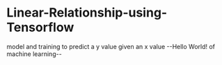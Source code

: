 # Linear-Relationship-using-Tensorflow
model and training to predict a y value given an x value --Hello World! of machine learning--
